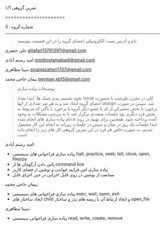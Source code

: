 تمرین گروهی ۱/1 

=====================

شماره گروه
: 3

-----

> نام و آدرس پست الکترونیکی اعضای گروه را در این قسمت بنویسید.

علی جعفری <alijafari13791397@gmail.com>

امید رستم آبادی <omidrostamabadi@gmail.com> 

سینا مظاهری <sinamazaheri1707@gmail.com> 

پیمان حاجی محمد <peyman.eb15@gmail.com> 



> توضیحات پیاده سازی





> نحوه تقسیم بندی تسک ها:
ابتدا تعداد issue کلی در مخزن طرشت با مشورت اعضای گروه ایجاد شد و به هر نفر تعدادی از آنها assign شد. سپس در صورت برخورد با بخش مشترکی از کد با عضو دیگر گروه یا برخورد با باگی که مربوط به بخش فرد دیگری بود جلسات متعددی برگزار شد تا به بررسی مشکلات به وجود آمده پرداخته شود. همچنین برای بهبود در روند ادغام پیاده سازی های انجام شده ابتدا جلسات یک روز در میان و سپس در جلسات روزانه به انجام این کار مشغول شدیم.
به صورت خاص هر فرد در این تمرین گروهی کار های زیر را انجام داده است:

امید رستم آبادی:

+ پیاده سازی فراخوانی های سیستمی halt, practice, seek, tell, close, open, filesize
+ پاس دادن آرگومان ها از command line
+ پیاده سازی امن فرایند خواندن و نوشتن از فضای کاربر
+ ممانعت از نوشتن در روی فایل اجرایی در حین اجرای فایل 

پیمان حاجی محمد:

+ پیاده سازی فراخوانی های سیستمی exec, wait, open, exit
+ ایجاد ساختار های child و ایجاد ارتباط آن با ریسه های پدر و ساختار open_file

سینا مظاهری:

+ پیاده سازی فراخوانی سیستمی read, write, create, remove


 



